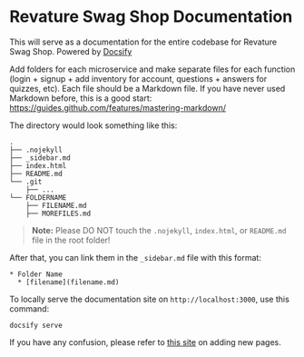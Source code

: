 # Revature Swag Shop Documentation

This will serve as a documentation for the entire codebase for Revature Swag Shop. Powered by [Docsify](https://docsify.js.org/)

Add folders for each microservice and make separate files for each function (login + signup + add inventory for account, questions + answers for quizzes, etc). Each file should be a Markdown file. If you have never used Markdown before, this is a good start: https://guides.github.com/features/mastering-markdown/

The directory would look something like this:
```
.
├── .nojekyll
├── _sidebar.md
├── index.html
├── README.md
└── .git
    ├── ...
└── FOLDERNAME
    ├── FILENAME.md
    ├── MOREFILES.md
```
> **Note:** Please DO NOT touch the `.nojekyll`, `index.html`, or `README.md` file in the root folder!

After that, you can link them in the `_sidebar.md` file with this format:
```
* Folder Name
  * [filename](filename.md)
``` 

To locally serve the documentation site on `http://localhost:3000`, use this command:
```
docsify serve
```

If you have any confusion, please refer to [this site](https://docsify.js.org/#/more-pages) on adding new pages.
